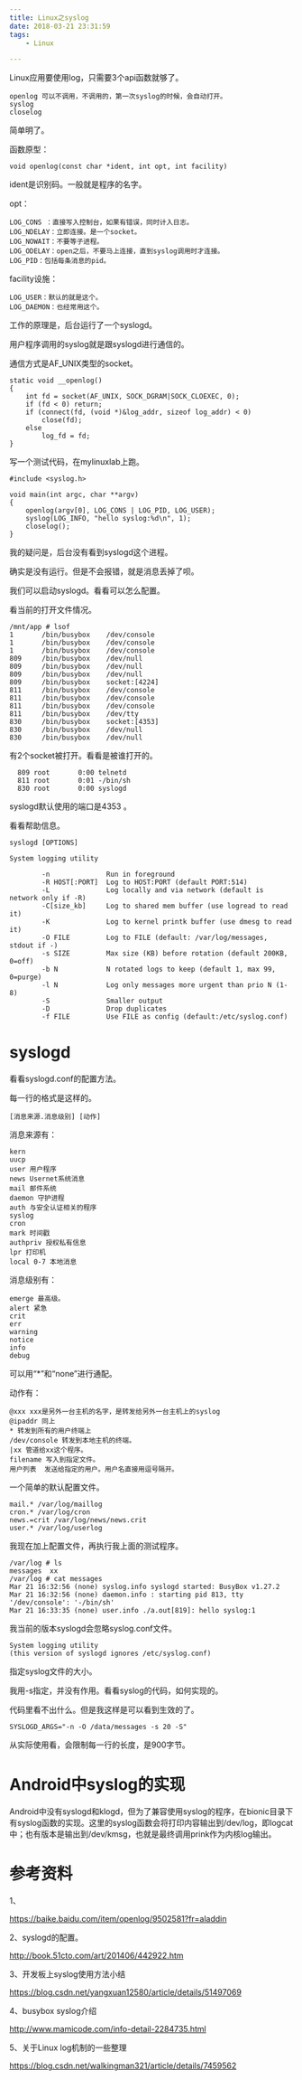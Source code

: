 ```yaml
---
title: Linux之syslog
date: 2018-03-21 23:31:59
tags:
	- Linux

---
```




Linux应用要使用log，只需要3个api函数就够了。

```
openlog 可以不调用，不调用的，第一次syslog的时候，会自动打开。
syslog
closelog
```

简单明了。

函数原型：

```
void openlog(const char *ident, int opt, int facility)
```

ident是识别码。一般就是程序的名字。

opt：

```
LOG_CONS ：直接写入控制台，如果有错误，同时计入日志。
LOG_NDELAY：立即连接。是一个socket。
LOG_NOWAIT：不要等子进程。
LOG_ODELAY：open之后，不要马上连接，直到syslog调用时才连接。
LOG_PID：包括每条消息的pid。
```

facility设施：

```
LOG_USER：默认的就是这个。
LOG_DAEMON：也经常用这个。
```



工作的原理是，后台运行了一个syslogd。

用户程序调用的syslog就是跟syslogd进行通信的。

通信方式是AF_UNIX类型的socket。

```
static void __openlog()
{
	int fd = socket(AF_UNIX, SOCK_DGRAM|SOCK_CLOEXEC, 0);
	if (fd < 0) return;
	if (connect(fd, (void *)&log_addr, sizeof log_addr) < 0)
		close(fd);
	else
		log_fd = fd;
}

```

写一个测试代码，在mylinuxlab上跑。

```
#include <syslog.h>

void main(int argc, char **argv)
{
	openlog(argv[0], LOG_CONS | LOG_PID, LOG_USER);
	syslog(LOG_INFO, "hello syslog:%d\n", 1);
	closelog();
}
```

我的疑问是，后台没有看到syslogd这个进程。

确实是没有运行。但是不会报错，就是消息丢掉了呗。

我们可以启动syslogd。看看可以怎么配置。

看当前的打开文件情况。

```
/mnt/app # lsof
1       /bin/busybox    /dev/console
1       /bin/busybox    /dev/console
1       /bin/busybox    /dev/console
809     /bin/busybox    /dev/null
809     /bin/busybox    /dev/null
809     /bin/busybox    /dev/null
809     /bin/busybox    socket:[4224]
811     /bin/busybox    /dev/console
811     /bin/busybox    /dev/console
811     /bin/busybox    /dev/console
811     /bin/busybox    /dev/tty
830     /bin/busybox    socket:[4353]
830     /bin/busybox    /dev/null
830     /bin/busybox    /dev/null
```

有2个socket被打开。看看是被谁打开的。

```
  809 root       0:00 telnetd
  811 root       0:01 -/bin/sh
  830 root       0:00 syslogd
```

syslogd默认使用的端口是4353 。

看看帮助信息。

```
syslogd [OPTIONS]

System logging utility

        -n              Run in foreground
        -R HOST[:PORT]  Log to HOST:PORT (default PORT:514)
        -L              Log locally and via network (default is network only if -R)
        -C[size_kb]     Log to shared mem buffer (use logread to read it)
        -K              Log to kernel printk buffer (use dmesg to read it)
        -O FILE         Log to FILE (default: /var/log/messages, stdout if -)
        -s SIZE         Max size (KB) before rotation (default 200KB, 0=off)
        -b N            N rotated logs to keep (default 1, max 99, 0=purge)
        -l N            Log only messages more urgent than prio N (1-8)
        -S              Smaller output
        -D              Drop duplicates
        -f FILE         Use FILE as config (default:/etc/syslog.conf)
```





# syslogd

看看syslogd.conf的配置方法。

每一行的格式是这样的。

```
[消息来源.消息级别] [动作] 
```

消息来源有：

```
kern
uucp
user 用户程序
news Usernet系统消息
mail 邮件系统
daemon 守护进程
auth 与安全认证相关的程序
syslog  
cron
mark 时间戳
authpriv 授权私有信息
lpr 打印机
local 0-7 本地消息
```

消息级别有：

```
emerge 最高级。
alert 紧急
crit
err
warning
notice
info
debug
```

可以用“*”和“none”进行通配。

动作有：

```
@xxx xxx是另外一台主机的名字，是转发给另外一台主机上的syslog
@ipaddr 同上
* 转发到所有的用户终端上
/dev/console 转发到本地主机的终端。
|xx 管道给xx这个程序。
filename 写入到指定文件。
用户列表  发送给指定的用户。用户名直接用逗号隔开。
```

一个简单的默认配置文件。

```
mail.* /var/log/maillog
cron.* /var/log/cron
news.=crit /var/log/news/news.crit
user.* /var/log/userlog
```

我现在加上配置文件，再执行我上面的测试程序。

```
/var/log # ls
messages  xx
/var/log # cat messages 
Mar 21 16:32:56 (none) syslog.info syslogd started: BusyBox v1.27.2
Mar 21 16:32:56 (none) daemon.info : starting pid 813, tty '/dev/console': '-/bin/sh'
Mar 21 16:33:35 (none) user.info ./a.out[819]: hello syslog:1
```



我当前的版本syslogd会忽略syslog.conf文件。

```
System logging utility
(this version of syslogd ignores /etc/syslog.conf)
```

指定syslog文件的大小。

我用-s指定，并没有作用。看看syslog的代码，如何实现的。

代码里看不出什么。但是我这样是可以看到生效的了。

```
SYSLOGD_ARGS="-n -O /data/messages -s 20 -S"
```



从实际使用看，会限制每一行的长度，是900字节。



# Android中syslog的实现

Android中没有syslogd和klogd，但为了兼容使用syslog的程序，在bionic目录下有syslog函数的实现。这里的syslog函数会将打印内容输出到/dev/log，即logcat中；也有版本是输出到/dev/kmsg，也就是最终调用prink作为内核log输出。


# 参考资料

1、

https://baike.baidu.com/item/openlog/9502581?fr=aladdin

2、syslogd的配置。

http://book.51cto.com/art/201406/442922.htm

3、开发板上syslog使用方法小结

https://blog.csdn.net/yangxuan12580/article/details/51497069

4、busybox syslog介绍

http://www.mamicode.com/info-detail-2284735.html

5、关于Linux log机制的一些整理

https://blog.csdn.net/walkingman321/article/details/7459562